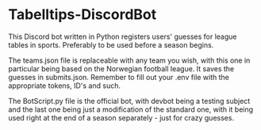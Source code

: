 # Tabelltips-DiscordBot
 
This Discord bot written in Python registers users' guesses for league tables in sports. Preferably to be used before a season begins. 

The teams.json file is replaceable with any team you wish, with this one in particular being based on the Norwegian football league. It saves the guesses in submits.json.
Remember to fill out your .env file with the appropriate tokens, ID's and such. 

The BotScript.py file is the official bot, with devbot being a testing subject and the last one being just a modification of the standard one, with it being used right at the end of a season separately - just for crazy guesses. 
